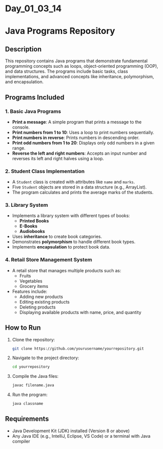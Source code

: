# Day_01_03_14

# Java Programs Repository

## Description
This repository contains Java programs that demonstrate fundamental programming concepts such as loops, object-oriented programming (OOP), and data structures. The programs include basic tasks, class implementations, and advanced concepts like inheritance, polymorphism, and encapsulation.

## Programs Included

### 1. Basic Java Programs
- **Print a message**: A simple program that prints a message to the console.
- **Print numbers from 1 to 10**: Uses a loop to print numbers sequentially.
- **Print numbers in reverse**: Prints numbers in descending order.
- **Print odd numbers from 1 to 20**: Displays only odd numbers in a given range.
- **Reverse the left and right numbers**: Accepts an input number and reverses its left and right halves using a loop.

### 2. Student Class Implementation
- A `Student` class is created with attributes like `name` and `marks`.
- Five `Student` objects are stored in a data structure (e.g., ArrayList).
- The program calculates and prints the average marks of the students.

### 3. Library System
- Implements a library system with different types of books:
  - **Printed Books**
  - **E-Books**
  - **Audiobooks**
- Uses **inheritance** to create book categories.
- Demonstrates **polymorphism** to handle different book types.
- Implements **encapsulation** to protect book data.

### 4. Retail Store Management System
- A retail store that manages multiple products such as:
  - Fruits
  - Vegetables
  - Grocery items
- Features include:
  - Adding new products
  - Editing existing products
  - Deleting products
  - Displaying available products with name, price, and quantity

## How to Run
1. Clone the repository:
   ```bash
   git clone https://github.com/yourusername/yourrepository.git
   ```
2. Navigate to the project directory:
   ```bash
   cd yourrepository
   ```
3. Compile the Java files:
   ```bash
   javac filename.java
   ```
4. Run the program:
   ```bash
   java classname
   ```

## Requirements
- Java Development Kit (JDK) installed (Version 8 or above)
- Any Java IDE (e.g., IntelliJ, Eclipse, VS Code) or a terminal with Java compiler



